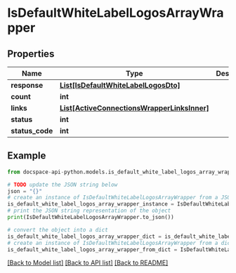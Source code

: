# IsDefaultWhiteLabelLogosArrayWrapper

## Properties

Name | Type | Description | Notes
------------ | ------------- | ------------- | -------------
**response** | [**List[IsDefaultWhiteLabelLogosDto]**](IsDefaultWhiteLabelLogosDto.md) |  | [optional] 
**count** | **int** |  | [optional] 
**links** | [**List[ActiveConnectionsWrapperLinksInner]**](ActiveConnectionsWrapperLinksInner.md) |  | [optional] 
**status** | **int** |  | [optional] 
**status_code** | **int** |  | [optional] 

## Example

```python
from docspace-api-python.models.is_default_white_label_logos_array_wrapper import IsDefaultWhiteLabelLogosArrayWrapper

# TODO update the JSON string below
json = "{}"
# create an instance of IsDefaultWhiteLabelLogosArrayWrapper from a JSON string
is_default_white_label_logos_array_wrapper_instance = IsDefaultWhiteLabelLogosArrayWrapper.from_json(json)
# print the JSON string representation of the object
print(IsDefaultWhiteLabelLogosArrayWrapper.to_json())

# convert the object into a dict
is_default_white_label_logos_array_wrapper_dict = is_default_white_label_logos_array_wrapper_instance.to_dict()
# create an instance of IsDefaultWhiteLabelLogosArrayWrapper from a dict
is_default_white_label_logos_array_wrapper_from_dict = IsDefaultWhiteLabelLogosArrayWrapper.from_dict(is_default_white_label_logos_array_wrapper_dict)
```
[[Back to Model list]](../README.md#documentation-for-models) [[Back to API list]](../README.md#documentation-for-api-endpoints) [[Back to README]](../README.md)


